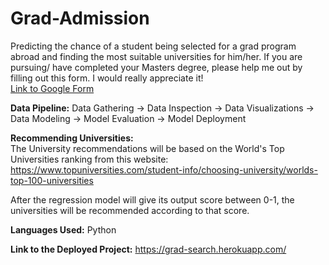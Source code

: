 # Grad-Admission
Predicting the chance of a student being selected for a grad program abroad and finding the most suitable universities for him/her. If you are pursuing/ have completed your Masters degree, please help me out by filling out this form. I would really appreciate it! <br>
[Link to Google Form](https://forms.gle/QrmPsCYtRF5Xjfco8)

**Data Pipeline:** Data Gathering -> Data Inspection -> Data Visualizations -> Data Modeling -> Model Evaluation -> Model Deployment

**Recommending Universities:** <br>
The University recommendations will be based on the World's Top Universities ranking from this website: <br>
https://www.topuniversities.com/student-info/choosing-university/worlds-top-100-universities

After the regression model will give its output score between 0-1, the universities will be recommended according to that score.

**Languages Used:** Python

**Link to the Deployed Project:** https://grad-search.herokuapp.com/
